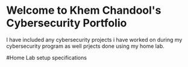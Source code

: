 # Welcome to Khem Chandool's Cybersecurity Portfolio

I have included any cybersecurity projects i have worked on during my cybersecurity program as well prjects done using my home lab.


#Home Lab setup specifications


